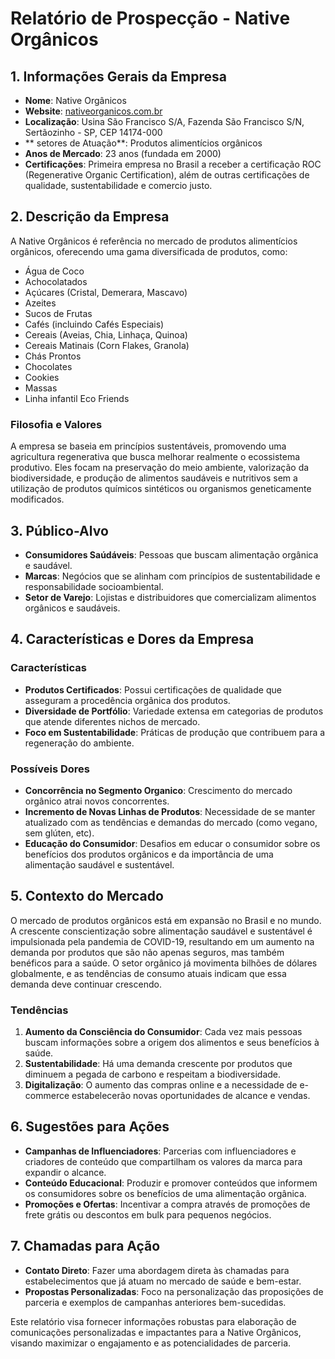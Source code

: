 # Relatório de Prospecção - Native Orgânicos

## 1. Informações Gerais da Empresa

- **Nome**: Native Orgânicos
- **Website**: [nativeorganicos.com.br](http://www.nativeorganicos.com.br)
- **Localização**: Usina São Francisco S/A, Fazenda São Francisco S/N, Sertãozinho - SP, CEP 14174-000
- ** setores de Atuação**: Produtos alimentícios orgânicos
- **Anos de Mercado**: 23 anos (fundada em 2000)
- **Certificações**: Primeira empresa no Brasil a receber a certificação ROC (Regenerative Organic Certification), além de outras certificações de qualidade, sustentabilidade e comercio justo.

## 2. Descrição da Empresa

A Native Orgânicos é referência no mercado de produtos alimentícios orgânicos, oferecendo uma gama diversificada de produtos, como:

- Água de Coco
- Achocolatados
- Açúcares (Cristal, Demerara, Mascavo)
- Azeites
- Sucos de Frutas
- Cafés (incluindo Cafés Especiais)
- Cereais (Aveias, Chia, Linhaça, Quinoa)
- Cereais Matinais (Corn Flakes, Granola)
- Chás Prontos
- Chocolates
- Cookies
- Massas
- Linha infantil Eco Friends

### Filosofia e Valores

A empresa se baseia em princípios sustentáveis, promovendo uma agricultura regenerativa que busca melhorar realmente o ecossistema produtivo. Eles focam na preservação do meio ambiente, valorização da biodiversidade, e produção de alimentos saudáveis e nutritivos sem a utilização de produtos químicos sintéticos ou organismos geneticamente modificados.

## 3. Público-Alvo

- **Consumidores Saúdáveis**: Pessoas que buscam alimentação orgânica e saudável.
- **Marcas**: Negócios que se alinham com princípios de sustentabilidade e responsabilidade socioambiental.
- **Setor de Varejo**: Lojistas e distribuidores que comercializam alimentos orgânicos e saudáveis.

## 4. Características e Dores da Empresa

### Características

- **Produtos Certificados**: Possui certificações de qualidade que asseguram a procedência orgânica dos produtos.
- **Diversidade de Portfólio**: Variedade extensa em categorias de produtos que atende diferentes nichos de mercado.
- **Foco em Sustentabilidade**: Práticas de produção que contribuem para a regeneração do ambiente.
  
### Possíveis Dores

- **Concorrência no Segmento Organico**: Crescimento do mercado orgânico atrai novos concorrentes.
- **Incremento de Novas Linhas de Produtos**: Necessidade de se manter atualizado com as tendências e demandas do mercado (como vegano, sem glúten, etc).
- **Educação do Consumidor**: Desafios em educar o consumidor sobre os benefícios dos produtos orgânicos e da importância de uma alimentação saudável e sustentável.

## 5. Contexto do Mercado

O mercado de produtos orgânicos está em expansão no Brasil e no mundo. A crescente conscientização sobre alimentação saudável e sustentável é impulsionada pela pandemia de COVID-19, resultando em um aumento na demanda por produtos que são não apenas seguros, mas também benéficos para a saúde. O setor orgânico já movimenta bilhões de dólares globalmente, e as tendências de consumo atuais indicam que essa demanda deve continuar crescendo.

### Tendências

1. **Aumento da Consciência do Consumidor**: Cada vez mais pessoas buscam informações sobre a origem dos alimentos e seus benefícios à saúde.
2. **Sustentabilidade**: Há uma demanda crescente por produtos que diminuem a pegada de carbono e respeitam a biodiversidade.
3. **Digitalização**: O aumento das compras online e a necessidade de e-commerce estabelecerão novas oportunidades de alcance e vendas.

## 6. Sugestões para Ações

- **Campanhas de Influenciadores**: Parcerias com influenciadores e criadores de conteúdo que compartilham os valores da marca para expandir o alcance.
- **Conteúdo Educacional**: Produzir e promover conteúdos que informem os consumidores sobre os benefícios de uma alimentação orgânica.
- **Promoções e Ofertas**: Incentivar a compra através de promoções de frete grátis ou descontos em bulk para pequenos negócios.

## 7. Chamadas para Ação

- **Contato Direto**: Fazer uma abordagem direta às chamadas para estabelecimentos que já atuam no mercado de saúde e bem-estar.
- **Propostas Personalizadas**: Foco na personalização das proposições de parceria e exemplos de campanhas anteriores bem-sucedidas.

Este relatório visa fornecer informações robustas para elaboração de comunicações personalizadas e impactantes para a Native Orgânicos, visando maximizar o engajamento e as potencialidades de parceria.